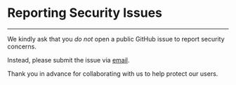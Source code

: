 # Reporting Security Issues
---

We kindly ask that you *do not* open a public GitHub issue to report security concerns.

Instead, please submit the issue via [email](mailto:andres.martinez@ironwarden.com).

Thank you in advance for collaborating with us to help protect our users.